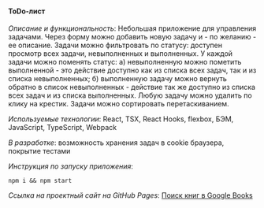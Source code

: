 #### ToDo-лист

*Описание и функциональность*: Небольшая приложение для управления задачами. Через форму можно добавить новую задачу и - по желанию - ее описание. Задачи можно фильтровать по статусу: доступен просмотр всех задачи, невыполненных и выполненных. У каждой задачи можно поменять статус: а) невыполненную можно пометить выполненной - это действие доступно как из списка всех задач, так и из списка невыполненных; б) выполненную задачу можно вернуть обратно в список невыполненных - действие так же доступно из списка всех задач и из списка выполненных. Любую задачу можно удалить по клику на крестик. Задачи можно сортировать перетаскиванием.

*Используемые технологии*: React, TSX, React Hooks, flexbox, БЭМ, JavaScript, TypeScript, Webpack

*В разработке*: возможность хранения задач в cookie браузера, покрытие тестами

*Инструкция по запуску приложения*:

```shell
npm i && npm start
```
*Ссылка на проектный сайт на GitHub Pages*: [Поиск книг в Google Books](https://dariarus.github.io/todo-or-not-todo/)
